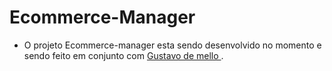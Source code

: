 # Ecommerce-Manager

- O projeto Ecommerce-manager esta sendo desenvolvido no momento e sendo feito em conjunto com <a href="https://github.com/josegustamell"> Gustavo de mello </a>.
